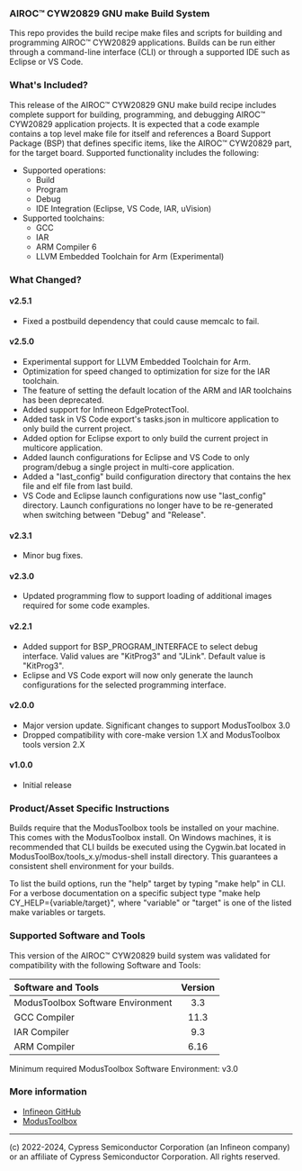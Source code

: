 ### AIROC™ CYW20829 GNU make Build System
This repo provides the build recipe make files and scripts for building and programming AIROC™ CYW20829 applications. Builds can be run either through a command-line interface (CLI) or through a supported IDE such as Eclipse or VS Code.

### What's Included?
This release of the AIROC™ CYW20829 GNU make build recipe includes complete support for building, programming, and debugging AIROC™ CYW20829 application projects. It is expected that a code example contains a top level make file for itself and references a Board Support Package (BSP) that defines specific items, like the AIROC™ CYW20829 part, for the target board. Supported functionality includes the following:

* Supported operations:
    * Build
    * Program
    * Debug
    * IDE Integration (Eclipse, VS Code, IAR, uVision)
* Supported toolchains:
    * GCC
    * IAR
    * ARM Compiler 6
    * LLVM Embedded Toolchain for Arm (Experimental)

### What Changed?
#### v2.5.1
* Fixed a postbuild dependency that could cause memcalc to fail.

#### v2.5.0
* Experimental support for LLVM Embedded Toolchain for Arm.
* Optimization for speed changed to optimization for size for the IAR toolchain.
* The feature of setting the default location of the ARM and IAR toolchains has been deprecated.
* Added support for Infineon EdgeProtectTool.
* Added task in VS Code export's tasks.json in multicore application to only build the current project.
* Added option for Eclipse export to only build the current project in multicore application.
* Added launch configurations for Eclipse and VS Code to only program/debug a single project in multi-core application.
* Added a "last_config" build configuration directory that contains the hex file and elf file from last build.
* VS Code and Eclipse launch configurations now use "last_config" directory. Launch configurations no longer have to be re-generated when switching between "Debug" and "Release".

#### v2.3.1
* Minor bug fixes.

#### v2.3.0
* Updated programming flow to support loading of additional images required for some code examples.

#### v2.2.1
* Added support for BSP_PROGRAM_INTERFACE to select debug interface. Valid values are "KitProg3" and "JLink". Default value is "KitProg3".
* Eclipse and VS Code export will now only generate the launch configurations for the selected programming interface.

#### v2.0.0
* Major version update. Significant changes to support ModusToolbox 3.0
* Dropped compatibility with core-make version 1.X and ModusToolbox tools version 2.X

#### v1.0.0
* Initial release

### Product/Asset Specific Instructions
Builds require that the ModusToolbox tools be installed on your machine. This comes with the ModusToolbox install. On Windows machines, it is recommended that CLI builds be executed using the Cygwin.bat located in ModusToolBox/tools_x.y/modus-shell install directory. This guarantees a consistent shell environment for your builds.

To list the build options, run the "help" target by typing "make help" in CLI. For a verbose documentation on a specific subject type "make help CY_HELP={variable/target}", where "variable" or "target" is one of the listed make variables or targets.

### Supported Software and Tools
This version of the AIROC™ CYW20829 build system was validated for compatibility with the following Software and Tools:

| Software and Tools                        | Version |
| :---                                      | :----:  |
| ModusToolbox Software Environment         | 3.3     |
| GCC Compiler                              | 11.3    |
| IAR Compiler                              | 9.3     |
| ARM Compiler                              | 6.16    |

Minimum required ModusToolbox Software Environment: v3.0

### More information
* [Infineon GitHub](https://github.com/Infineon)
* [ModusToolbox](https://www.infineon.com/cms/en/design-support/tools/sdk/modustoolbox-software)

---
(c) 2022-2024, Cypress Semiconductor Corporation (an Infineon company) or an affiliate of Cypress Semiconductor Corporation. All rights reserved.

